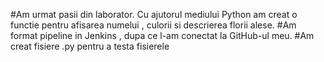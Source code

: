 #Am urmat pasii din laborator. Cu ajutorul mediului Python am creat o functie pentru afisarea numelui ,  culorii si descrierea florii alese.
#Am format pipeline in Jenkins , dupa ce l-am conectat la GitHub-ul meu.
#Am creat fisiere .py pentru a testa fisierele
